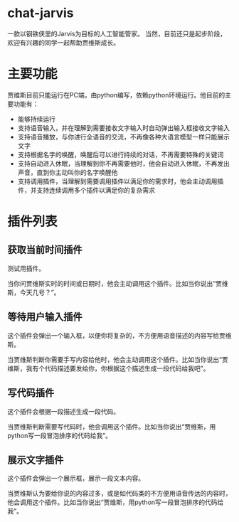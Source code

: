 # chat-jarvis
一款以钢铁侠里的Jarvis为目标的人工智能管家。
当然，目前还只是起步阶段，欢迎有兴趣的同学一起帮助贾维斯成长。

# 主要功能
贾维斯目前只能运行在PC端，由python编写，依赖python环境运行。他目前的主要功能有：
- 能够持续运行
- 支持语音输入，并在理解到需要接收文字输入时自动弹出输入框接收文字输入
- 支持语音播放，与你进行全语音的交流，不再像各种大语言模型一样只能展示文字
- 支持根据名字的唤醒，唤醒后可以进行持续的对话，不再需要特殊的关键词
- 支持自动进入休眠，当理解到你不再需要他时，他会自动进入休眠，不再发出声音，直到你主动叫你的名字唤醒他
- 支持调用插件，当理解到需要调用插件以满足你的需求时，他会主动调用插件，并支持连续调用多个插件以满足你的复杂需求

# 插件列表
## 获取当前时间插件
测试用插件。

当你问贾维斯实时的时间或日期时，他会主动调用这个插件。比如当你说出“贾维斯，今天几号？”。

## 等待用户输入插件
这个插件会弹出一个输入框，以便你将复杂的，不方便用语音描述的内容写给贾维斯。

当贾维斯判断你需要手写内容给他时，他会主动调用这个插件。比如当你说出“贾维斯，我有个代码描述要发给你，你根据这个描述生成一段代码给我吧”。

## 写代码插件
这个插件会根据一段描述生成一段代码。

当贾维斯判断需要写代码时，他会调用这个插件。比如当你说出“贾维斯，用python写一段冒泡排序的代码给我”。

## 展示文字插件
这个插件会弹出一个展示框，展示一段文本内容。

当贾维斯认为要给你说的内容过多，或是如代码类的不方便用语音传达的内容时，他会调用这个插件。比如当你说出“贾维斯，用python写一段冒泡排序的代码给我”。
